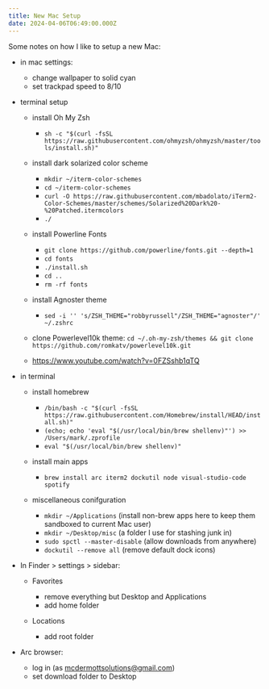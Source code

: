 ```yaml
---
title: New Mac Setup
date: 2024-04-06T06:49:00.000Z
---
```

Some notes on how I like to setup a new Mac:

* in mac settings:

  * change wallpaper to solid cyan
  * set trackpad speed to 8/10
* terminal setup

  * install Oh My Zsh

    * `sh -c "$(curl -fsSL https://raw.githubusercontent.com/ohmyzsh/ohmyzsh/master/tools/install.sh)"`
  * install dark solarized color scheme

    * `mkdir ~/iterm-color-schemes`
    * `cd ~/iterm-color-schemes`
    * `curl -O https://raw.githubusercontent.com/mbadolato/iTerm2-Color-Schemes/master/schemes/Solarized%20Dark%20-%20Patched.itermcolors`
    * `./`
  * install Powerline Fonts

    * `git clone https://github.com/powerline/fonts.git --depth=1`
    * `cd fonts`
    * `./install.sh`
    * `cd ..`
    * `rm -rf fonts`
  * install Agnoster theme

    * `sed -i '' 's/ZSH_THEME="robbyrussell"/ZSH_THEME="agnoster"/' ~/.zshrc`
  * clone Powerlevel10k theme: `cd ~/.oh-my-zsh/themes && git clone https://github.com/romkatv/powerlevel10k.git`
  * https://www.youtube.com/watch?v=0FZSshb1qTQ
* in terminal

  * install homebrew

    * `/bin/bash -c "$(curl -fsSL https://raw.githubusercontent.com/Homebrew/install/HEAD/install.sh)"`
    * `(echo; echo 'eval "$(/usr/local/bin/brew shellenv)"') >> /Users/mark/.zprofile`
    * `eval "$(/usr/local/bin/brew shellenv)"`
  * install main apps

    * `brew install arc iterm2 dockutil node visual-studio-code spotify`
  * miscellaneous conifguration

    * `mkdir ~/Applications` (install non-brew apps here to keep them sandboxed to current Mac user)
    * `mkdir ~/Desktop/misc` (a folder I use for stashing junk in)
    * `sudo spctl --master-disable` (allow downloads from anywhere)
    * `dockutil --remove all` (remove default dock icons)
* In Finder > settings > sidebar:

  * Favorites

    * remove everything but Desktop and Applications
    * add home folder
  * Locations

    * add root folder
* Arc browser:

  * log in (as mcdermottsolutions@gmail.com)
  * set download folder to Desktop
